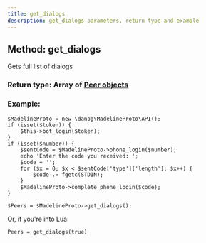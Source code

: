 ```yaml
---
title: get_dialogs
description: get_dialogs parameters, return type and example
---
```

## Method: get_dialogs  

Gets full list of dialogs

### Return type: Array of [Peer objects](API_docs/types/Peer.md)

### Example:


```
$MadelineProto = new \danog\MadelineProto\API();
if (isset($token)) {
    $this->bot_login($token);
}
if (isset($number)) {
    $sentCode = $MadelineProto->phone_login($number);
    echo 'Enter the code you received: ';
    $code = '';
    for ($x = 0; $x < $sentCode['type']['length']; $x++) {
        $code .= fgetc(STDIN);
    }
    $MadelineProto->complete_phone_login($code);
}

$Peers = $MadelineProto->get_dialogs();
```

Or, if you're into Lua:

```
Peers = get_dialogs(true)
```

